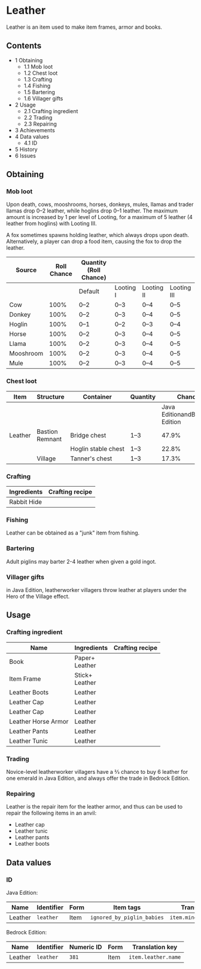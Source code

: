 # Leather
Leather is an item used to make item frames, armor and books.

## Contents
- 1 Obtaining
	- 1.1 Mob loot
	- 1.2 Chest loot
	- 1.3 Crafting
	- 1.4 Fishing
	- 1.5 Bartering
	- 1.6 Villager gifts
- 2 Usage
	- 2.1 Crafting ingredient
	- 2.2 Trading
	- 2.3 Repairing
- 3 Achievements
- 4 Data values
	- 4.1 ID
- 5 History
- 6 Issues

## Obtaining
### Mob loot
Upon death, cows, mooshrooms, horses, donkeys, mules, llamas and trader llamas drop 0–2 leather, while hoglins drop 0–1 leather. The maximum amount is increased by 1 per level of Looting, for a maximum of 5 leather (4 leather from hoglins) with Looting III.

A fox sometimes spawns holding leather, which always drops upon death. Alternatively, a player can drop a food item, causing the fox to drop the leather.

| Source    | Roll Chance | Quantity (Roll Chance) |           |            |             |
|-----------|-------------|------------------------|-----------|------------|-------------|
|           |             | Default                | Looting I | Looting II | Looting III |
| Cow       | 100%        | 0–2                    | 0–3       | 0–4        | 0–5         |
| Donkey    | 100%        | 0–2                    | 0–3       | 0–4        | 0–5         |
| Hoglin    | 100%        | 0–1                    | 0–2       | 0–3        | 0–4         |
| Horse     | 100%        | 0–2                    | 0–3       | 0–4        | 0–5         |
| Llama     | 100%        | 0–2                    | 0–3       | 0–4        | 0–5         |
| Mooshroom | 100%        | 0–2                    | 0–3       | 0–4        | 0–5         |
| Mule      | 100%        | 0–2                    | 0–3       | 0–4        | 0–5         |

### Chest loot
| Item    | Structure       | Container           | Quantity | Chance                         |
|---------|-----------------|---------------------|----------|--------------------------------|
|         |                 |                     |          | Java EditionandBedrock Edition |
| Leather | Bastion Remnant | Bridge chest        | 1–3      | 47.9%                          |
|         |                 | Hoglin stable chest | 1–3      | 22.8%                          |
|         | Village         | Tanner's chest      | 1–3      | 17.3%                          |

### Crafting
| Ingredients | Crafting recipe |
|-------------|-----------------|
| Rabbit Hide |                 |

### Fishing
Leather can be obtained as a "junk" item from fishing.

### Bartering
Adult piglins may barter 2-4 leather when given a gold ingot.

### Villager gifts
in Java Edition, leatherworker villagers throw leather at players under the Hero of the Village effect.

## Usage
### Crafting ingredient
| Name                | Ingredients        | Crafting recipe |
|---------------------|--------------------|-----------------|
| Book                | Paper+<br/>Leather |                 |
| Item Frame          | Stick+<br/>Leather |                 |
| Leather Boots       | Leather            |                 |
| Leather Cap         | Leather            |                 |
| Leather Cap         | Leather            |                 |
| Leather Horse Armor | Leather            |                 |
| Leather Pants       | Leather            |                 |
| Leather Tunic       | Leather            |                 |

### Trading
Novice-level leatherworker villagers have a 2⁄3 chance to buy 6 leather for one emerald in Java Edition, and always offer the trade in Bedrock Edition.

### Repairing
Leather is the repair item for the leather armor, and thus can be used to repair the following items in an anvil:

- Leather cap
- Leather tunic
- Leather pants
- Leather boots

## Data values
### ID
Java Edition:

| Name    | Identifier | Form | Item tags                  | Translation key          |
|---------|------------|------|----------------------------|--------------------------|
| Leather | `leather`  | Item | `ignored_by_piglin_babies` | `item.minecraft.leather` |

Bedrock Edition:

| Name    | Identifier | Numeric ID | Form | Translation key     |
|---------|------------|------------|------|---------------------|
| Leather | `leather`  | `381`      | Item | `item.leather.name` |

